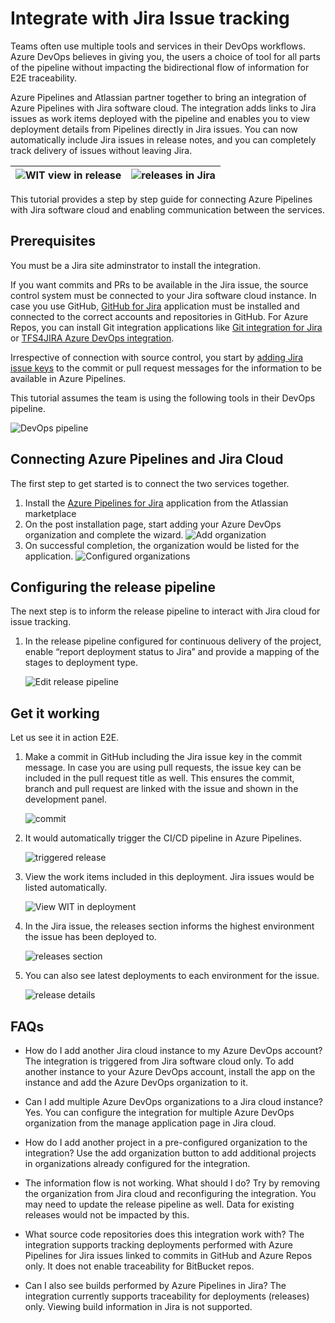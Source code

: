 # **Integrate with Jira Issue tracking**


Teams often use multiple tools and services in their DevOps workflows. Azure DevOps believes in giving you, the users a choice of 
tool for all parts of the pipeline without impacting the bidirectional flow of information for E2E traceability.

Azure Pipelines and Atlassian partner together to bring an integration of Azure Pipelines with Jira software cloud. The integration adds links to Jira issues as work items deployed with the pipeline and enables you to view deployment details from Pipelines directly in Jira issues. You can now automatically include Jira issues in release notes, and you can completely track delivery of issues without leaving Jira.

| ![WIT view in release](./images/viewWIT_small.png) | ![releases in Jira](images/releasesview.png) |
|------------------------------------------|------------------------------------------|

This tutorial provides a step by step guide for connecting Azure Pipelines with Jira software cloud and enabling communication between the services.

## **Prerequisites**
You must be a Jira site adminstrator to install the integration. 

If you want commits and PRs to be available in the Jira issue, the source control system must be connected to your Jira software cloud instance. 
In case you use GitHub, [GitHub for Jira](https://marketplace.atlassian.com/apps/1219592/github-for-jira?hosting=cloud&tab=overview) application must be installed and connected to the correct accounts and repositories in GitHub. 
For Azure Repos, you can install Git integration applications like [Git integration for Jira](https://marketplace.atlassian.com/apps/4984/git-integration-for-jira?hosting=cloud&tab=overview) or [TFS4JIRA Azure DevOps integration](https://marketplace.atlassian.com/apps/42296/tfs4jira-azure-devops-integration?hosting=cloud&tab=overview).

Irrespective of connection with source control, you start by [adding Jira issue keys](https://confluence.atlassian.com/adminjiracloud/integrating-with-development-tools-776636216.html) to the commit or pull request messages for the information to be available in Azure Pipelines.

This tutorial assumes the team is using the following tools in their DevOps pipeline.

![DevOps pipeline](./images/devopspipeline.png)

## **Connecting Azure Pipelines and Jira Cloud**

The first step to get started is to connect the two services together.

1. Install the [Azure Pipelines for Jira](https://marketplace.atlassian.com/apps/1220515/azure-pipelines-for-jira?hosting=cloud&tab=overview) application from the Atlassian marketplace
1. On the post installation page, start adding your Azure DevOps organization and complete the wizard.
    ![Add organization](./images/addorganization.png)
1. On successful completion, the organization would be listed for the application.
    ![Configured organizations](./images/configuredorganizations.png)

## **Configuring the release pipeline**

The next step is to inform the release pipeline to interact with Jira cloud for issue tracking.

1. In the release pipeline configured for continuous delivery of the project, enable “report deployment status to Jira” and provide a mapping of the stages to deployment type.

    ![Edit release pipeline](./images/editrd.png)

## **Get it working**

Let us see it in action E2E.

1. Make a commit in GitHub including the Jira issue key in the commit message. In case you are using pull requests, the issue key can be included in the pull request title as well. This ensures the commit, branch and pull request are linked with the issue and shown in the development panel.

    ![commit](./images/commit.png)
 
1. It would automatically trigger the CI/CD pipeline in Azure Pipelines.

    ![triggered release](./images/release.png)

1. View the work items included in this deployment. Jira issues would be listed automatically.

    ![View WIT in deployment](./images/viewWIT.png)

1. In the Jira issue, the releases section informs the highest environment the issue has been deployed to.

    ![releases section](./images/JIRAIssueReleases.png)

1. You can also see latest deployments to each environment for the issue.

    ![release details](./images/JIRAIssueReleaseDetails.png)

## **FAQs**

- How do I add another Jira cloud instance to my Azure DevOps account?
The integration is triggered from Jira software cloud only. To add another instance to your Azure DevOps account, install the app on the instance and add the Azure DevOps organization to it.

- Can I add multiple Azure DevOps organizations to a Jira cloud instance?
Yes. You can configure the integration for multiple Azure DevOps organization from the manage application page in Jira cloud.

- How do I add another project in a pre-configured organization to the integration?
Use the add organization button to add additional projects in organizations already configured for the integration.

- The information flow is not working. What should I do?
Try by removing the organization from Jira cloud and reconfiguring the integration. You may need to update the release pipeline as well. Data for existing releases would not be impacted by this.

- What source code repositories does this integration work with?
The integration supports tracking deployments performed with Azure Pipelines for Jira issues linked to commits in GitHub and Azure Repos only. It does not enable traceability for BitBucket repos. 

- Can I also see builds performed by Azure Pipelines in Jira?
The integration currently supports traceability for deployments (releases) only. Viewing build information in Jira is not supported.
